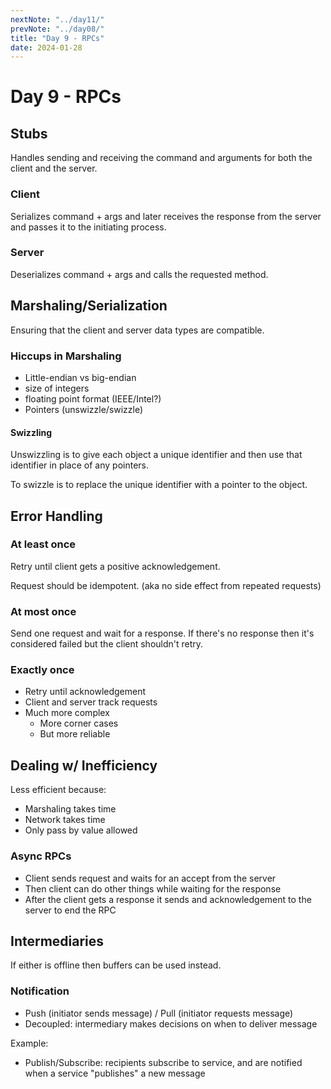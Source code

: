 ```yaml
---
nextNote: "../day11/"
prevNote: "../day08/"
title: "Day 9 - RPCs"
date: 2024-01-28
---
```


# Day 9 - RPCs

## Stubs

Handles sending and receiving the command and arguments for both the client and the server.

### Client

Serializes command + args and later receives the response from the server and passes it to the initiating process.

### Server

Deserializes command + args and calls the requested method.

## Marshaling/Serialization

Ensuring that the client and server data types are compatible.

### Hiccups in Marshaling

- Little-endian vs big-endian
- size of integers
- floating point format (IEEE/Intel?)
- Pointers (unswizzle/swizzle)

#### Swizzling

Unswizzling is to give each object a unique identifier and then use that identifier in place of any pointers.

To swizzle is to replace the unique identifier with a pointer to the object.

## Error Handling

### At least once

Retry until client gets a positive acknowledgement.

Request should be idempotent. (aka no side effect from repeated requests)

### At most once

Send one request and wait for a response. If there's no response then it's considered failed but the client shouldn't retry.

### Exactly once

- Retry until acknowledgement
- Client and server track requests
- Much more complex
  - More corner cases
  - But more reliable

## Dealing w/ Inefficiency

Less efficient because:

- Marshaling takes time
- Network takes time
- Only pass by value allowed

### Async RPCs

- Client sends request and waits for an accept from the server
- Then client can do other things while waiting for the response
- After the client gets a response it sends and acknowledgement to the server to end the RPC

## Intermediaries

If either is offline then buffers can be used instead.

### Notification

- Push (initiator sends message) / Pull (initiator requests message)
- Decoupled: intermediary makes decisions on when to deliver message

Example:

- Publish/Subscribe: recipients subscribe to service, and are notified when a service "publishes" a new message
